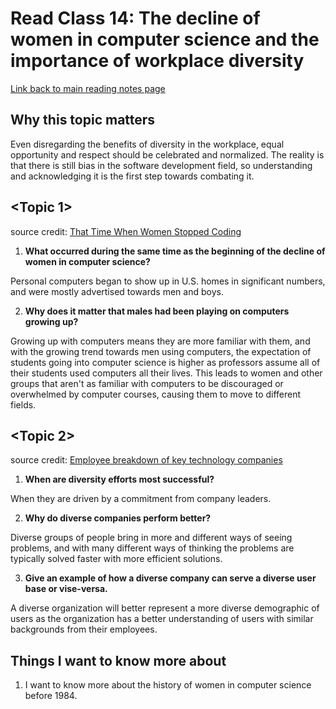 # Read Class 14: The decline of women in computer science and the importance of workplace diversity
  [Link back to main reading notes page](https://julian-gallegos.github.io/reading-notes/)


## Why this topic matters

Even disregarding the benefits of diversity in the workplace, equal opportunity and respect should be celebrated and normalized. The reality is that there is still bias in the software development field, so understanding and acknowledging it is the first step towards combating it.


## <Topic 1>

source credit: [That Time When Women Stopped Coding](https://www.npr.org/sections/money/2014/10/21/357629765/when-women-stopped-coding)
   
   
   1. **What occurred during the same time as the beginning of the decline of women in computer science?**

Personal computers began to show up in U.S. homes in significant numbers, and were mostly advertised towards men and boys.

   
   2. **Why does it matter that males had been playing on computers growing up?**

Growing up with computers means they are more familiar with them, and with the growing trend towards men using computers, the expectation of students going into computer science is higher as professors assume all of their students used computers all their lives. This leads to women and other groups that aren't as familiar with computers to be discouraged or overwhelmed by computer courses, causing them to move to different fields. 


## <Topic 2>

source credit: [Employee breakdown of key technology companies](https://informationisbeautiful.net/visualizations/diversity-in-tech/)
   1. **When are diversity efforts most successful?**

When they are driven by a commitment from company leaders.


   2. **Why do diverse companies perform better?**

Diverse groups of people bring in more and different ways of seeing problems, and with many different ways of thinking the problems are typically solved faster with more efficient solutions.


   3. **Give an example of how a diverse company can serve a diverse user base or vise-versa.**

A diverse organization will better represent a more diverse demographic of users as the organization has a better understanding of users with similar backgrounds from their employees.


## Things I want to know more about
   1. I want to know more about the history of women in computer science before 1984.

